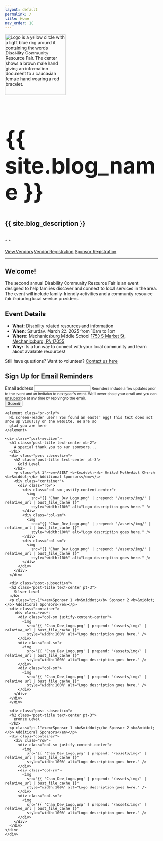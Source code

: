 ```yaml
---
layout: default
permalink: /
title: Home
nav_order: 10
---
```


<div class="header-bar">
  <img src="{{ site.logo | prepend: '/assets/img/' | relative_url | bust_file_cache }}" class="mb-4" style="height:200px" alt="Logo is a yellow circle with a light blue ring around it containing the words Disability Community Resource Fair. The center shows a brown male hand giving an information document to a caucasian female hand wearing a red bracelet."/>
  <h1 style="font-size:4.5rem">{{ site.blog_name }}</h1>
  <h2>{{ site.blog_description }}</h2>
  <h2>
    <a href="https://www.facebook.com/profile.php?id=61553120680095&sfnsn=wa&mibextid=RUbZ1f">
      <i class="fa-brands fa-square-facebook"></i>
    </a> <b>&middot;</b>
    <a href="https://www.facebook.com/profile.php?id=61553120680095&sfnsn=wa&mibextid=RUbZ1f">
      <i class="fa-brands fa-instagram"></i>
    </a> <b>&middot;</b>
    <a href="mailto:disabilityfair@gmail.com"><i class="fa-regular fa-envelope"></i></a>
  </h2>
</div>

<div class="vendor-buttons btn-toolbar justify-content-center my-2">
  <a href="/vendors" class="btn btn-primary">View Vendors</a>
  <a href="/vendor-information" class="btn btn-secondary">Vendor Registration</a>
  <a href="/sponsor" class="btn btn-info">Sponsor Registration</a>
</div>

<hr class="mt-0" />
<div class="post">
  <article>
    <div class="post-section">
      <h1 class="post-title text-center">
        Welcome!
      </h1>
      <p>The second annual Disability Community Resource Fair is an event designed to help families discover and connect
        to local services in the area. The event will include family-friendly activities and a community resource fair
        featuring local service providers.</p>
      <h1 class="post-title text-center">Event Details</h1>
      <ul class="list-unstyled">
        <li><b>What:</b> Disability related resources and information</li>
        <li><b>When:</b> Saturday, March 22, 2025 from 10am to 1pm</li>
        <li><b>Where:</b> Mechanicsburg Middle School <a href="https://maps.google.com/?q=1750 S Market St, Mechanicsburg, PA 17055">1750 S Market St, Mechanicsburg, PA 17055</a></li>
        <li><b>Why:</b> Its a fun way to connect with your local community and learn about available resources!</li>
      </ul>
      <p>Still have questions? Want to volunteer? <a href="/contact-us">Contact us here</a></p>
    </div>
    <div class="post-section">
      <h1 id="Email" class="post-title text-center">
        Sign Up for Email Reminders
      </h1>
      <form
      action="https://formcarry.com/s/Y80V8S1AIqX"
      class="formcarryform"
      enctype="multipart/form-data">
        <div class="form-group">
          <label for="email_input">Email address</label>
          <input
            type="email"
            class="form-control"
            id="email_input"
            name="email"
            aria-describedby="emailHelp">
          <small id="emailHelp" class="form-text text-muted">Reminders include a few updates prior to the event and an invitaion to next year's event. We'll never share your email and you can unsubscribe at any time by replying to the email.</small>
        </div>
        <div class="text-center">
          <button type="submit" class="btn btn-primary mb-4 justify-content-center">Submit</button></div>
      </form>
    </div>
    
    <element class="sr-only">
      Hi screen-reader user! You found an easter egg! This text does not show up visually on the website. We are so
      glad you are here
    </element>  
    
    <div class="post-section">
      <h1 class="post-title text-center mb-2">
        A special thank you to our sponsors...
      </h1>
      <div class="post-subsection">
        <h2 class="post-title text-center pt-3">
          Gold Level
        </h2>
        <p class="pt-1"><em>ASERT <b>&middot;</b> United Methodist Church <b>&middot;</b> Additional Sponsors</em></p>
        <div class="container">
          <div class="row">
            <div class="col-sm justify-content-center">
              <img
                src="{{ 'Chan_Dev_Logo.png' | prepend: '/assets/img/' | relative_url | bust_file_cache }}"
                style="width:100%" alt="Logo description goes here." />
            </div>
            <div class="col-sm">
              <img
                src="{{ 'Chan_Dev_Logo.png' | prepend: '/assets/img/' | relative_url | bust_file_cache }}"
                style="width:100%" alt="Logo description goes here." />
            </div>
            <div class="col-sm">
              <img
                src="{{ 'Chan_Dev_Logo.png' | prepend: '/assets/img/' | relative_url | bust_file_cache }}"
                style="width:100%" alt="Logo description goes here." />
            </div>
          </div>
        </div>
      </div>

      <div class="post-subsection">
      <h2 class="post-title text-center pt-3">
        Silver Level
      </h2>
      <p class="pt-1"><em>Sponsor 1 <b>&middot;</b> Sponsor 2 <b>&middot;</b> Additional Sponsors</em></p>
      <div class="container">
        <div class="row">
          <div class="col-sm justify-content-center">
            <img
              src="{{ 'Chan_Dev_Logo.png' | prepend: '/assets/img/' | relative_url | bust_file_cache }}"
              style="width:100%" alt="Logo description goes here." />
          </div>
          <div class="col-sm">
            <img
              src="{{ 'Chan_Dev_Logo.png' | prepend: '/assets/img/' | relative_url | bust_file_cache }}"
              style="width:100%" alt="Logo description goes here." />
          </div>
          <div class="col-sm">
            <img
              src="{{ 'Chan_Dev_Logo.png' | prepend: '/assets/img/' | relative_url | bust_file_cache }}"
              style="width:100%" alt="Logo description goes here." />
          </div>
        </div>
      </div>
      </div>

      <div class="post-subsection">
      <h2 class="post-title text-center pt-3">
        Bronze Level
      </h2>
      <p class="pt-1"><em>Sponsor 1 <b>&middot;</b> Sponsor 2 <b>&middot;</b> Additional Sponsors</em></p>
      <div class="container">
        <div class="row">
          <div class="col-sm justify-content-center">
            <img
              src="{{ 'Chan_Dev_Logo.png' | prepend: '/assets/img/' | relative_url | bust_file_cache }}"
              style="width:100%" alt="Logo description goes here." />
          </div>
          <div class="col-sm">
            <img
              src="{{ 'Chan_Dev_Logo.png' | prepend: '/assets/img/' | relative_url | bust_file_cache }}"
              style="width:100%" alt="Logo description goes here." />
          </div>
          <div class="col-sm">
            <img
              src="{{ 'Chan_Dev_Logo.png' | prepend: '/assets/img/' | relative_url | bust_file_cache }}"
              style="width:100%" alt="Logo description goes here." />
          </div>
        </div>
      </div>
    </div>
    </div>
  </article>
</div>